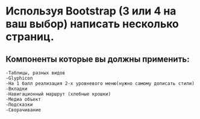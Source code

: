 # Используя Bootstrap (3 или 4 на ваш выбор) написать несколько страниц. 
## Компоненты которые вы должны применить:
    -Таблицы, разных видов
    -Glyphicon
    -На 1 балл реализация 2-х уровневого меню(нужно самому дописать стили)
    -Вкладки
    -Навигационный маршрут (хлебные крошки)
    -Медиа объект 
    -Подсказки  
    -Сворачивание

